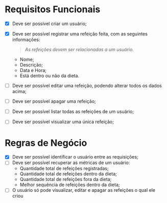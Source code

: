 # Requisitos Funcionais

- [x] Deve ser possível criar um usuário;
- [x] Deve ser possível registrar uma refeição feita, com as seguintes informações:
    > *As refeições devem ser relacionadas a um usuário.*
    - Nome;
    - Descrição;
    - Data e Hora;
    - Está dentro ou não da dieta.
- [ ] Deve ser possível editar uma refeição, podendo alterar todos os dados acima;
- [ ] Deve ser possível apagar uma refeição;
- [ ] Deve ser possível listar todas as refeições de um usuário;
- [ ] Deve ser possível visualizar uma única refeição;


# Regras de Negócio
- [x] Deve ser possível identificar o usuário entre as requisições;
- [ ] Deve ser possível recuperar as métricas de um usuário:
    - Quantidade total de refeições registradas;
    - Quantidade total de refeições dentro da dieta;
    - Quantidade total de refeições fora da dieta;
    - Melhor sequência de refeições dentro da dieta;
- [ ] O usuário só pode visualizar, editar e apagar as refeições o qual ele criou

